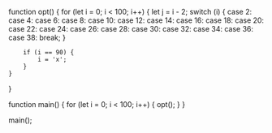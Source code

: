 
function opt() {
    for (let i = 0; i < 100; i++) {
        let j = i - 2;
        switch (i) {
            case 2:
            case 4:
            case 6:
            case 8:
            case 10:
            case 12:
            case 14:
            case 16:
            case 18:
            case 20:
            case 22:
            case 24:
            case 26:
            case 28:
            case 30:
            case 32:
            case 34:
            case 36:
            case 38:
                break;
        }

        if (i == 90) {
            i = 'x';
        }
    }
}

function main() {
    for (let i = 0; i < 100; i++) {
        opt();
    }
}

main();

